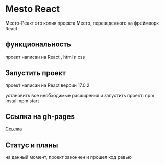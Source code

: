 # Mesto React

Место-Реакт это копия проекта Место, переведенного на фреймворк React

## функциональность

проект написан на React , html и css

## Запустить проект

проект написан на React версии 17.0.2

установить все необходимые расширения и запустить проект:
npm install
npm start

## Ссылка на gh-pages

[Ссылка](https://rolandsallaz.github.io/mesto-react/)

## Статус и планы

на данный момент, проект закончен и прошел код ревью
